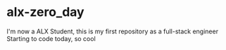 # alx-zero_day
I'm now a ALX Student, this is my first repository as a full-stack engineer
Starting to code today, so cool
